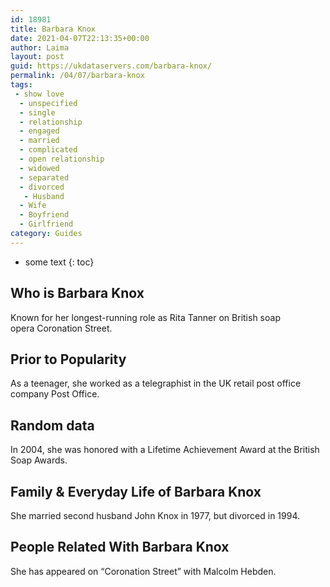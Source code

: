 ```yaml
---
id: 18981
title: Barbara Knox
date: 2021-04-07T22:13:35+00:00
author: Laima
layout: post
guid: https://ukdataservers.com/barbara-knox/
permalink: /04/07/barbara-knox
tags:
 - show love
  - unspecified
  - single
  - relationship
  - engaged
  - married
  - complicated
  - open relationship
  - widowed
  - separated
  - divorced
   - Husband
  - Wife
  - Boyfriend
  - Girlfriend
category: Guides
---
```


* some text
{: toc}


## Who is Barbara Knox
                  
                  
                  
Known for her longest-running role as Rita Tanner on British soap opera Coronation Street.
                  
              
            
              
            
                
                
                
## Prior to Popularity
                  
                  
                  
As a teenager, she worked as a telegraphist in the UK retail post office company Post Office.
                  
              
            
              
            
                
                
                
## Random data
                  
                  
                  
In 2004, she was honored with a Lifetime Achievement Award at the British Soap Awards.
                  
              
            
              
            
                
                
                
## Family & Everyday Life of Barbara Knox
                  
                  
                  
She married second husband John Knox in 1977, but divorced in 1994.
                  
              
            
              
            
                
                
                
## People Related With Barbara Knox
                  
                  
                  
She has appeared on &#8220;Coronation Street&#8221; with Malcolm Hebden.
                  
              
            
              
            
                
              
            
              
              
            
            
              
            
          
          
          